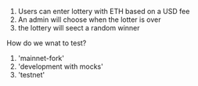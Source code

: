 1. Users can enter lottery with ETH based on a USD fee
2. An admin will choose when the lotter is over
3. the lottery will seect a random winner

How do we wnat to test?

1. 'mainnet-fork'
2. 'development with mocks'
3. 'testnet'
